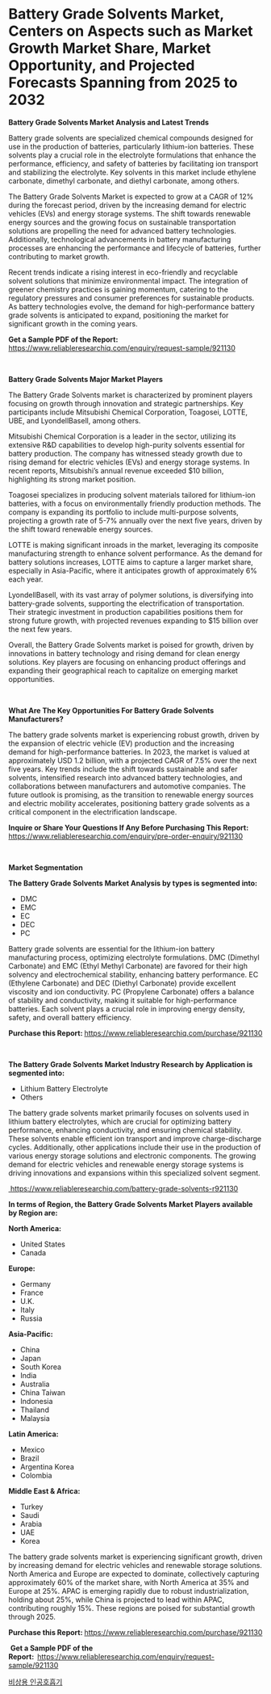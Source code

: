 <p><h1>Battery Grade Solvents Market, Centers on Aspects such as Market Growth Market Share, Market Opportunity, and Projected Forecasts Spanning from 2025 to 2032</h1></p><p><strong>Battery Grade Solvents Market Analysis and Latest Trends</strong></p>
<p><p>Battery grade solvents are specialized chemical compounds designed for use in the production of batteries, particularly lithium-ion batteries. These solvents play a crucial role in the electrolyte formulations that enhance the performance, efficiency, and safety of batteries by facilitating ion transport and stabilizing the electrolyte. Key solvents in this market include ethylene carbonate, dimethyl carbonate, and diethyl carbonate, among others.</p><p>The Battery Grade Solvents Market is expected to grow at a CAGR of 12% during the forecast period, driven by the increasing demand for electric vehicles (EVs) and energy storage systems. The shift towards renewable energy sources and the growing focus on sustainable transportation solutions are propelling the need for advanced battery technologies. Additionally, technological advancements in battery manufacturing processes are enhancing the performance and lifecycle of batteries, further contributing to market growth.</p><p>Recent trends indicate a rising interest in eco-friendly and recyclable solvent solutions that minimize environmental impact. The integration of greener chemistry practices is gaining momentum, catering to the regulatory pressures and consumer preferences for sustainable products. As battery technologies evolve, the demand for high-performance battery grade solvents is anticipated to expand, positioning the market for significant growth in the coming years.</p></p>
<p><strong>Get a Sample PDF of the Report:&nbsp;</strong> <a href="https://www.reliableresearchiq.com/enquiry/request-sample/921130?utm_campaign=99&utm_medium=2&utm_source=Github&utm_content=ia&utm_term=01022025&utm_id=battery-grade-solvents">https://www.reliableresearchiq.com/enquiry/request-sample/921130</a></p>
<p>&nbsp;</p>
<p><strong>Battery Grade Solvents Major Market Players</strong></p>
<p><p>The Battery Grade Solvents market is characterized by prominent players focusing on growth through innovation and strategic partnerships. Key participants include Mitsubishi Chemical Corporation, Toagosei, LOTTE, UBE, and LyondellBasell, among others. </p><p>Mitsubishi Chemical Corporation is a leader in the sector, utilizing its extensive R&D capabilities to develop high-purity solvents essential for battery production. The company has witnessed steady growth due to rising demand for electric vehicles (EVs) and energy storage systems. In recent reports, Mitsubishi’s annual revenue exceeded $10 billion, highlighting its strong market position.</p><p>Toagosei specializes in producing solvent materials tailored for lithium-ion batteries, with a focus on environmentally friendly production methods. The company is expanding its portfolio to include multi-purpose solvents, projecting a growth rate of 5-7% annually over the next five years, driven by the shift toward renewable energy sources.</p><p>LOTTE is making significant inroads in the market, leveraging its composite manufacturing strength to enhance solvent performance. As the demand for battery solutions increases, LOTTE aims to capture a larger market share, especially in Asia-Pacific, where it anticipates growth of approximately 6% each year.</p><p>LyondellBasell, with its vast array of polymer solutions, is diversifying into battery-grade solvents, supporting the electrification of transportation. Their strategic investment in production capabilities positions them for strong future growth, with projected revenues expanding to $15 billion over the next few years.</p><p>Overall, the Battery Grade Solvents market is poised for growth, driven by innovations in battery technology and rising demand for clean energy solutions. Key players are focusing on enhancing product offerings and expanding their geographical reach to capitalize on emerging market opportunities.</p></p>
<p>&nbsp;</p>
<p><strong>What Are The Key Opportunities For Battery Grade Solvents Manufacturers?</strong></p>
<p><p>The battery grade solvents market is experiencing robust growth, driven by the expansion of electric vehicle (EV) production and the increasing demand for high-performance batteries. In 2023, the market is valued at approximately USD 1.2 billion, with a projected CAGR of 7.5% over the next five years. Key trends include the shift towards sustainable and safer solvents, intensified research into advanced battery technologies, and collaborations between manufacturers and automotive companies. The future outlook is promising, as the transition to renewable energy sources and electric mobility accelerates, positioning battery grade solvents as a critical component in the electrification landscape.</p></p>
<p><strong>Inquire or Share Your Questions If Any Before Purchasing This Report:</strong> <a href="https://www.reliableresearchiq.com/enquiry/pre-order-enquiry/921130?utm_campaign=99&utm_medium=2&utm_source=Github&utm_content=ia&utm_term=01022025&utm_id=battery-grade-solvents">https://www.reliableresearchiq.com/enquiry/pre-order-enquiry/921130</a></p>
<p>&nbsp;</p>
<p><strong>Market Segmentation</strong></p>
<p><strong>The Battery Grade Solvents Market Analysis by types is segmented into:</strong></p>
<p><ul><li>DMC</li><li>EMC</li><li>EC</li><li>DEC</li><li>PC</li></ul></p>
<p><p>Battery grade solvents are essential for the lithium-ion battery manufacturing process, optimizing electrolyte formulations. DMC (Dimethyl Carbonate) and EMC (Ethyl Methyl Carbonate) are favored for their high solvency and electrochemical stability, enhancing battery performance. EC (Ethylene Carbonate) and DEC (Diethyl Carbonate) provide excellent viscosity and ion conductivity. PC (Propylene Carbonate) offers a balance of stability and conductivity, making it suitable for high-performance batteries. Each solvent plays a crucial role in improving energy density, safety, and overall battery efficiency.</p></p>
<p><strong>Purchase this Report:&nbsp;</strong><a href="https://www.reliableresearchiq.com/purchase/921130?utm_campaign=99&utm_medium=2&utm_source=Github&utm_content=ia&utm_term=01022025&utm_id=battery-grade-solvents">https://www.reliableresearchiq.com/purchase/921130</a></p>
<p>&nbsp;</p>
<p><strong>The Battery Grade Solvents Market Industry Research by Application is segmented into:</strong></p>
<p><ul><li>Lithium Battery Electrolyte</li><li>Others</li></ul></p>
<p><p>The battery grade solvents market primarily focuses on solvents used in lithium battery electrolytes, which are crucial for optimizing battery performance, enhancing conductivity, and ensuring chemical stability. These solvents enable efficient ion transport and improve charge-discharge cycles. Additionally, other applications include their use in the production of various energy storage solutions and electronic components. The growing demand for electric vehicles and renewable energy storage systems is driving innovations and expansions within this specialized solvent segment.</p></p>
<p><a href="https://www.reliableresearchiq.com/battery-grade-solvents-r921130?utm_campaign=99&utm_medium=2&utm_source=Github&utm_content=ia&utm_term=01022025&utm_id=battery-grade-solvents">&nbsp;https://www.reliableresearchiq.com/battery-grade-solvents-r921130</a></p>
<p><strong>In terms of Region, the Battery Grade Solvents Market Players available by Region are:</strong></p>
<p>
    <p> <strong> North America: </strong>
        <ul>
            <li>United States</li>
            <li>Canada</li>
        </ul>
        </p> 
    <p> <strong> Europe: </strong>
        <ul>
            <li>Germany</li>
            <li>France</li>
            <li>U.K.</li>
            <li>Italy</li>
            <li>Russia</li>
        </ul>
        </p> 
    <p> <strong> Asia-Pacific: </strong>
        <ul>
            <li>China</li>
            <li>Japan</li>
            <li>South Korea</li>
            <li>India</li>
            <li>Australia</li>
            <li>China Taiwan</li>
            <li>Indonesia</li>
            <li>Thailand</li>
            <li>Malaysia</li>
        </ul>
        </p> 
    <p> <strong> Latin America: </strong>
        <ul>
            <li>Mexico</li>
            <li>Brazil</li>
            <li>Argentina Korea</li>
            <li>Colombia</li>
        </ul>
        </p> 
    <p> <strong> Middle East & Africa: </strong>
        <ul>
            <li>Turkey</li>
            <li>Saudi</li>
            <li>Arabia</li>
            <li>UAE</li>
            <li>Korea</li>
        </ul>
    </p>
    </p>
<p><p>The battery grade solvents market is experiencing significant growth, driven by increasing demand for electric vehicles and renewable storage solutions. North America and Europe are expected to dominate, collectively capturing approximately 60% of the market share, with North America at 35% and Europe at 25%. APAC is emerging rapidly due to robust industrialization, holding about 25%, while China is projected to lead within APAC, contributing roughly 15%. These regions are poised for substantial growth through 2025.</p></p>
<p><strong>Purchase this Report: </strong><a href="https://www.reliableresearchiq.com/purchase/921130?utm_campaign=99&utm_medium=2&utm_source=Github&utm_content=ia&utm_term=01022025&utm_id=battery-grade-solvents">https://www.reliableresearchiq.com/purchase/921130</a></p>
<p>&nbsp;<strong>Get a Sample PDF of the Report:&nbsp;&nbsp;</strong><a href="https://www.reliableresearchiq.com/enquiry/request-sample/921130?utm_campaign=99&utm_medium=2&utm_source=Github&utm_content=ia&utm_term=01022025&utm_id=battery-grade-solvents">https://www.reliableresearchiq.com/enquiry/request-sample/921130</a></p>
<p><strong></strong></p>
<p><p><a href="https://github.com/sougarounis/Market-Research-Report-List-6/blob/main/110829034872.md?utm_campaign=99&utm_medium=2&utm_source=Github&utm_content=ia&utm_term=01022025&utm_id=battery-grade-solvents">비상용 인공호흡기</a></p></p>